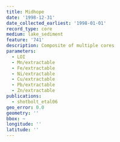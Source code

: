 ```yaml
---
title: Midhope
date: '1998-12-31'
date_collected_earliest: '1998-01-01'
record_type: core
medium: lake_sediment
feature: '741'
description: Composite of multiple cores
parameters:
  - LOI
  - Mn/extractable
  - Fe/extractable
  - Ni/extractable
  - Cu/extractable
  - Pb/extractable
  - Zn/extractable
publications:
  - shotbolt_etal06
geo_error: 0.0
geometry: ''
bbox: ~
longitude: ''
latitude: ''
---
```

